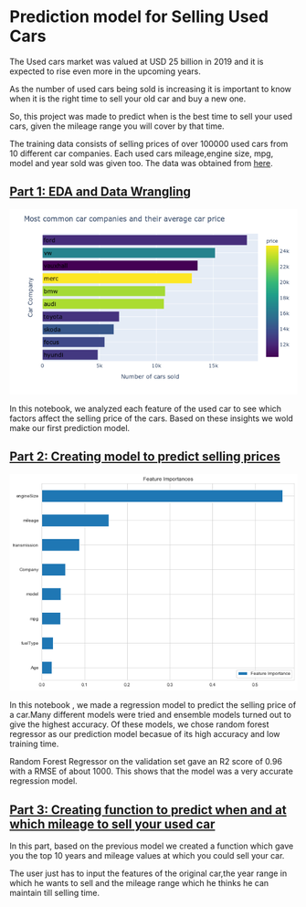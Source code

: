 # Prediction model for Selling Used Cars

The Used cars market was valued at USD 25 billion in 2019 and it is expected to rise even more in the upcoming years.

As the number of used cars being sold is increasing it is important to know when it is the right time to sell your old car and buy a new one.

So, this project was made to predict when is the best time to sell your used cars, given the mileage range you will cover by that time.

The training data consists of selling prices of over 100000 used cars from 10 different car companies. Each used cars mileage,engine size, mpg, model and year sold was given too. The data was obtained from [here](https://www.kaggle.com/adityadesai13/used-car-dataset-ford-and-mercedes).

## [Part 1: EDA and Data Wrangling](https://github.com/ApurvGude/Selling-Used-Cars/blob/master/notebooks/PredictingUsedCarPrice.ipynb)

![Image 1](https://github.com/ApurvGude/Selling-Used-Cars/blob/master/images/index.png)

In this notebook, we analyzed each feature of the used car to see which factors affect the selling price of the cars. Based on these insights we wold make our first prediction model.

## [Part 2: Creating model to predict selling prices](https://github.com/ApurvGude/Selling-Used-Cars/blob/master/notebooks/Making%20the%20model.ipynb)

![Image 2](https://github.com/ApurvGude/Selling-Used-Cars/blob/master/images/index1.png)

In this notebook , we made a regression model to predict the selling price of a car.Many different models were tried and ensemble models turned out to give the highest accuracy. Of these models, we chose random forest regressor as our prediction model becasue of its high accuracy and low training time.

Random Forest Regressor on the validation set gave an R2 score of 0.96 with a RMSE of about 1000. This shows that the model was a very accurate regression model.

## [Part 3: Creating function to predict when and at which mileage to sell your used car](https://github.com/ApurvGude/Selling-Used-Cars/blob/master/notebooks/Making%20the%20model.ipynb)

In this part, based on the previous model we created a function which gave you the top 10 years and mileage values at which you could sell your car.

The user just has to input the features of the original car,the year range in which he wants to sell and the mileage range which he thinks he can maintain till selling time.
